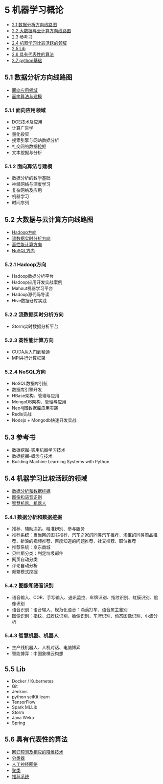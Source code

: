 # 5 机器学习概论

- [2.1 数据分析方向线路图](#2.1-数据分析方向线路图)
- [2.2 大数据与云计算方向线路图](#2.2-大数据与云计算方向线路图)
- [2.3 参考书](#2.3-参考书)
- [2.4 机器学习比较活跃的领域](#2.4-机器学习比较活跃的领域)
- [2.5 Lib](#2.5-Lib)
- [2.6 具有代表性的算法](#2.6-具有代表性的算法)
- [2.7 python基础](../python/python基础.md)

## 5.1 数据分析方向线路图

+ [面向应用领域](#2.1.1-面向应用领域)
+ [面向算法与建模](#2.1.2-面向算法与建模)

### 5.1.1 面向应用领域

- DOE技术及应用
- 计算广告学
- 量化投资
- 搜索引擎与网站数据分析
- 社交网络数据挖掘
- 文本挖掘与分析

### 5.1.2 面向算法与建模

- 数据分析的数学基础
- 神经网络与深度学习
- 复杂网络及应用
- 机器学习
- 时间序列

## 5.2 大数据与云计算方向线路图

+ [Hadoop方向](#2.2.1-hadoop方向)
+ [流数据实时分析方向](#2.2.2-流数据实时分析方向)
+ [高性能计算方向](#2.2.3-高性能计算方向)
+ [NoSQL方向](#2.2.4-nosql方向)

### 5.2.1 Hadoop方向

- Hadoop数据分析平台
- Hadoop应用开发实战案例
- Mahout机器学习平台
- Hadoop源代码导读
- Hive数据仓库实践

### 5.2.2 流数据实时分析方向

- Storm实时数据分析平台

### 5.2.3 高性能计算方向

- CUDA从入门到精通
- MPI并行计算框架

### 5.2.4 NoSQL方向

- NoSQL数据库引航
- 数据库引擎开发
- HBase架构、管理与应用
- MongoDB架构、管理与应用
- Neo4j图数据库应用实践
- Redis实战
- Nodejs + Mongodb快速开发实战

## 5.3 参考书

- 数据挖掘-实用机器学习技术
- 数据挖掘-概念与技术
- Building Machine Learning Systems with Python

## 5.4 机器学习比较活跃的领域

+ [数据分析和数据挖掘](#2.4.1-数据分析和数据挖掘)
+ [图像和语音识别](#2.4.2-图像和语音识别)
+ [智慧机器、机器人](#2.4.3-智慧机器、机器人)

### 5.4.1 数据分析和数据挖掘

- 推荐、辅助决策、精准辨别、参与服务
- 推荐系统：当当网的图书推荐、汽车之家的同类汽车推荐、淘宝的同类商品推荐、新浪的视频推荐、百度知道的问题推荐、社交推荐、职位推荐
- 推荐系统：京东商城
- 贝叶斯分类：判定垃圾邮件
- 网页自动分类
- 评论自动分析
- 频繁模式挖掘

### 5.4.2 图像和语音识别

- 语音输入、COR、手写输入、通讯监控、车牌识别、指纹识别、虹膜识别、脸像识别
- 语音识别：语音输入、规范化语音：滴滴打车、语音属主鉴别
- 图像识别：指纹、虹膜纹识别、脸像识别、车牌识别、动态图像识别、小波分析

### 5.4.3 智慧机器、机器人

- 生产线机器人、人机对话、电脑博弈
- 智能博弈：中国象棋云构想

## 5.5 Lib

- Docker / Kubernetes
- Git
- Jenkins
- python sciKit learn
- TensorFlow
- Spark MLLib
- Storm
- Java Weka
- Spring

## 5.6 具有代表性的算法

- [回归预测及相应的降维技术](回归预测及相应的降维技术.md)
- [分类器](分类器.md)
- [人工神经网络](人工神经网络.md)
- [聚类](聚类.md)
- [推荐系统](推荐系统.md)
